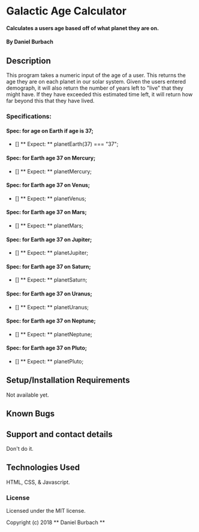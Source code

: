 # Galactic Age Calculator

#### Calculates a users age based off of what planet they are on.

#### By Daniel Burbach

## Description

This program takes a numeric input of the age of a user. This returns the age they are on each planet in our solar system. Given the users entered demograph, it will also return the number of years left to "live" that they might have. If they have exceeded this estimated time left, it will return how far beyond this that they have lived.

### Specifications:
#### Spec: for age on Earth if age is 37;
- [] ** Expect: ** planetEarth(37) === "37";

#### Spec: for Earth age 37 on Mercury;
- [] ** Expect: ** planetMercury;

#### Spec: for Earth age 37 on Venus;
- [] ** Expect: ** planetVenus;

#### Spec: for Earth age 37 on Mars;
- [] ** Expect: ** planetMars;

#### Spec: for Earth age 37 on Jupiter;
- [] ** Expect: ** planetJupiter;

#### Spec: for Earth age 37 on Saturn;
- [] ** Expect: ** planetSaturn;

#### Spec: for Earth age 37 on Uranus;
- [] ** Expect: ** planetUranus;

#### Spec: for Earth age 37 on Neptune;
- [] ** Expect: ** planetNeptune;

#### Spec: for Earth age 37 on Pluto;
- [] ** Expect: ** planetPluto;



## Setup/Installation Requirements
Not available yet.

## Known Bugs

## Support and contact details

Don't do it.

## Technologies Used

HTML, CSS, & Javascript.

### License

Licensed under the MIT license.

Copyright (c) 2018 ** Daniel Burbach **
